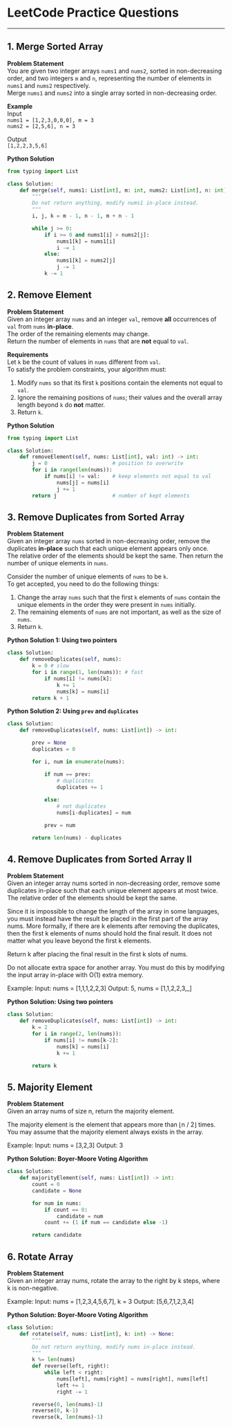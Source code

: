 # LeetCode Practice Questions

---

## 1. Merge Sorted Array

**Problem Statement**  
You are given two integer arrays `nums1` and `nums2`, sorted in non-decreasing order, and two integers `m` and `n`, representing the number of elements in `nums1` and `nums2` respectively.  
Merge `nums1` and `nums2` into a single array sorted in non-decreasing order.

**Example**  
Input  
`nums1 = [1,2,3,0,0,0], m = 3`  
`nums2 = [2,5,6], n = 3`  

Output  
`[1,2,2,3,5,6]`

**Python Solution**

```python
from typing import List

class Solution:
    def merge(self, nums1: List[int], m: int, nums2: List[int], n: int) -> None:
        """
        Do not return anything, modify nums1 in-place instead.
        """
        i, j, k = m - 1, n - 1, m + n - 1

        while j >= 0:
            if i >= 0 and nums1[i] > nums2[j]:
                nums1[k] = nums1[i]
                i -= 1
            else:
                nums1[k] = nums2[j]
                j -= 1
            k -= 1
```

## 2. Remove Element

**Problem Statement**  
Given an integer array `nums` and an integer `val`, remove **all** occurrences of `val` from `nums` **in-place**.  
The order of the remaining elements may change.  
Return the number of elements in `nums` that are **not** equal to `val`.

**Requirements**  
Let `k` be the count of values in `nums` different from `val`.  
To satisfy the problem constraints, your algorithm must:

1. Modify `nums` so that its first `k` positions contain the elements not equal to `val`.  
2. Ignore the remaining positions of `nums`; their values and the overall array length beyond `k` do **not** matter.  
3. Return `k`.

**Python Solution**

```python
from typing import List

class Solution:
    def removeElement(self, nums: List[int], val: int) -> int:
        j = 0                     # position to overwrite
        for i in range(len(nums)):
            if nums[i] != val:    # keep elements not equal to val
                nums[j] = nums[i]
                j += 1
        return j                  # number of kept elements
```

## 3. Remove Duplicates from Sorted Array

**Problem Statement**  
Given an integer array `nums` sorted in non-decreasing order, remove the duplicates **in-place** such that each unique element appears only once.  
The relative order of the elements should be kept the same. Then return the number of unique elements in `nums`.

Consider the number of unique elements of `nums` to be `k`.  
To get accepted, you need to do the following things:

1. Change the array `nums` such that the first `k` elements of `nums` contain the unique elements in the order they were present in `nums` initially.  
2. The remaining elements of `nums` are not important, as well as the size of `nums`.  
3. Return `k`.

**Python Solution 1: Using two pointers**

```python
class Solution:
    def removeDuplicates(self, nums):
        k = 0 # slow
        for i in range(1, len(nums)): # fast
            if nums[i] != nums[k]:
                k += 1
                nums[k] = nums[i]
        return k + 1
```
**Python Solution 2: Using `prev` and `duplicates`**

```python
class Solution:
    def removeDuplicates(self, nums: List[int]) -> int:

        prev = None
        duplicates = 0

        for i, num in enumerate(nums):

            if num == prev:
                # duplicates
                duplicates += 1
            
            else:
                # not duplicates
                nums[i-duplicates] = num

            prev = num

        return len(nums) - duplicates
```

## 4. Remove Duplicates from Sorted Array II

**Problem Statement**  
Given an integer array nums sorted in non-decreasing order, remove some duplicates in-place such that each unique element appears at most twice. The relative order of the elements should be kept the same.

Since it is impossible to change the length of the array in some languages, you must instead have the result be placed in the first part of the array nums. More formally, if there are k elements after removing the duplicates, then the first k elements of nums should hold the final result. It does not matter what you leave beyond the first k elements.

Return k after placing the final result in the first k slots of nums.

Do not allocate extra space for another array. You must do this by modifying the input array in-place with O(1) extra memory.

Example:
Input: nums = [1,1,1,2,2,3]
Output: 5, nums = [1,1,2,2,3,_]

**Python Solution: Using two pointers**

```python
class Solution:
    def removeDuplicates(self, nums: List[int]) -> int:
        k = 2
        for i in range(2, len(nums)):
            if nums[i] != nums[k-2]:
                nums[k] = nums[i]
                k += 1

        return k
```

## 5. Majority Element

**Problem Statement**  
Given an array nums of size n, return the majority element.

The majority element is the element that appears more than ⌊n / 2⌋ times. You may assume that the majority element always exists in the array.

Example:
Input: nums = [3,2,3]
Output: 3

**Python Solution: Boyer-Moore Voting Algorithm**

```python
class Solution:
    def majorityElement(self, nums: List[int]) -> int:
        count = 0
        candidate = None

        for num in nums:
            if count == 0:
                candidate = num
            count += (1 if num == candidate else -1)

        return candidate
```

## 6. Rotate Array

**Problem Statement**  
Given an integer array nums, rotate the array to the right by k steps, where k is non-negative.

Example:
Input: nums = [1,2,3,4,5,6,7], k = 3
Output: [5,6,7,1,2,3,4]

**Python Solution: Boyer-Moore Voting Algorithm**

```python
class Solution:
    def rotate(self, nums: List[int], k: int) -> None:
        """
        Do not return anything, modify nums in-place instead.
        """
        k %= len(nums)
        def reverse(left, right):
            while left < right:
                nums[left], nums[right] = nums[right], nums[left]
                left += 1
                right -= 1

        reverse(0, len(nums)-1)
        reverse(0, k-1)
        reverse(k, len(nums)-1)
```